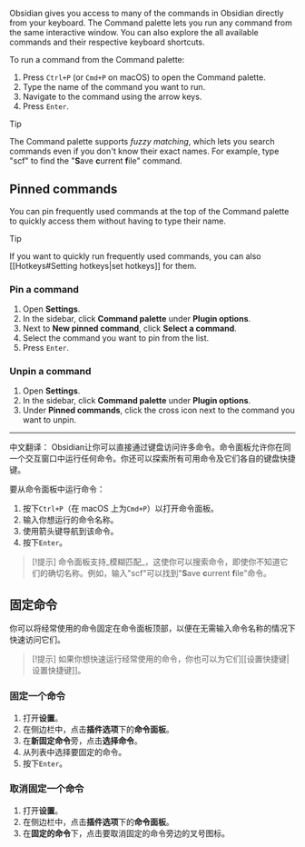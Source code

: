 Obsidian gives you access to many of the commands in Obsidian directly from your keyboard. The Command palette lets you run any command from the same interactive window. You can also explore the all available commands and their respective keyboard shortcuts.

To run a command from the Command palette:

1. Press `Ctrl+P` (or `Cmd+P` on macOS) to open the Command palette.
2. Type the name of the command you want to run.
3. Navigate to the command using the arrow keys.
4. Press `Enter`.

> [!tip]
> The Command palette supports _fuzzy matching_, which lets you search commands even if you don't know their exact names. For example, type "scf" to find the "**S**ave **c**urrent **f**ile" command.

## Pinned commands

You can pin frequently used commands at the top of the Command palette to quickly access them without having to type their name.

> [!tip]
> If you want to quickly run frequently used commands, you can also [[Hotkeys#Setting hotkeys|set hotkeys]] for them.

### Pin a command

1. Open **Settings**.
2. In the sidebar, click **Command palette** under **Plugin options**.
3. Next to **New pinned command**, click **Select a command**.
4. Select the command you want to pin from the list.
5. Press `Enter`.

### Unpin a command

1. Open **Settings**.
2. In the sidebar, click **Command palette** under **Plugin options**.
3. Under **Pinned commands**, click the cross icon next to the command you want to unpin.


---

中文翻译：
Obsidian让你可以直接通过键盘访问许多命令。命令面板允许你在同一个交互窗口中运行任何命令。你还可以探索所有可用命令及它们各自的键盘快捷键。

要从命令面板中运行命令：

1. 按下`Ctrl+P`（在 macOS 上为`Cmd+P`）以打开命令面板。
2. 输入你想运行的命令名称。
3. 使用箭头键导航到该命令。
4. 按下`Enter`。

> [!提示]
> 命令面板支持_模糊匹配_，这使你可以搜索命令，即使你不知道它们的确切名称。例如，输入"scf"可以找到"**S**ave **c**urrent **f**ile"命令。

## 固定命令

你可以将经常使用的命令固定在命令面板顶部，以便在无需输入命令名称的情况下快速访问它们。

> [!提示]
> 如果你想快速运行经常使用的命令，你也可以为它们[[设置快捷键|设置快捷键]]。

### 固定一个命令

1. 打开**设置**。
2. 在侧边栏中，点击**插件选项**下的**命令面板**。
3. 在**新固定命令**旁，点击**选择命令**。
4. 从列表中选择要固定的命令。
5. 按下`Enter`。

### 取消固定一个命令

1. 打开**设置**。
2. 在侧边栏中，点击**插件选项**下的**命令面板**。
3. 在**固定的命令**下，点击要取消固定的命令旁边的叉号图标。